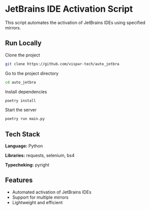 # JetBrains IDE Activation Script

This script automates the activation of JetBrains IDEs using specified mirrors.

## Run Locally

Clone the project

```bash
git clone https://github.com/vispar-tech/auto_jetbra
```

Go to the project directory

```bash
cd auto_jetbra
```

Install dependencies

```bash
poetry install
```

Start the server

```bash
poetry run main.py
```


## Tech Stack

**Language:** Python

**Libraries:** requests, selenium, bs4

**Typecheking:** pyright


## Features

- Automated activation of JetBrains IDEs
- Support for multiple mirrors
- Lightweight and efficient
